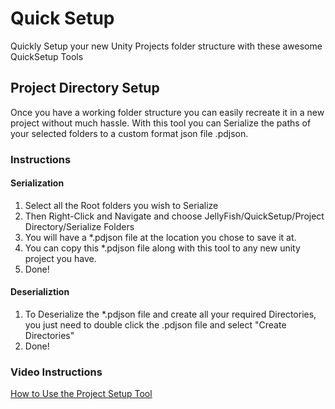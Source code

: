 # Quick Setup
Quickly Setup your new Unity Projects folder structure with these awesome QuickSetup Tools

## Project Directory Setup
Once you have a working folder structure you can easily recreate it in a new project without much hassle. 
With this tool you can Serialize the paths of your selected folders to a custom format json file .pdjson.

### Instructions
#### Serialization
1. Select all the Root folders you wish to Serialize
2. Then Right-Click and Navigate and choose JellyFish/QuickSetup/Project Directory/Serialize Folders
3. You will have a *.pdjson file at the location you chose to save it at. 
4. You can copy this *.pdjson file along with this tool to any new unity project you have.
5. Done!

#### Deserializtion
1. To Deserialize the *.pdjson file and create all your required Directories, you just need to double click the .pdjson file and select "Create Directories"
2. Done!

### Video Instructions
[How to Use the Project Setup Tool](https://youtu.be/RwFWUBg7UkU)